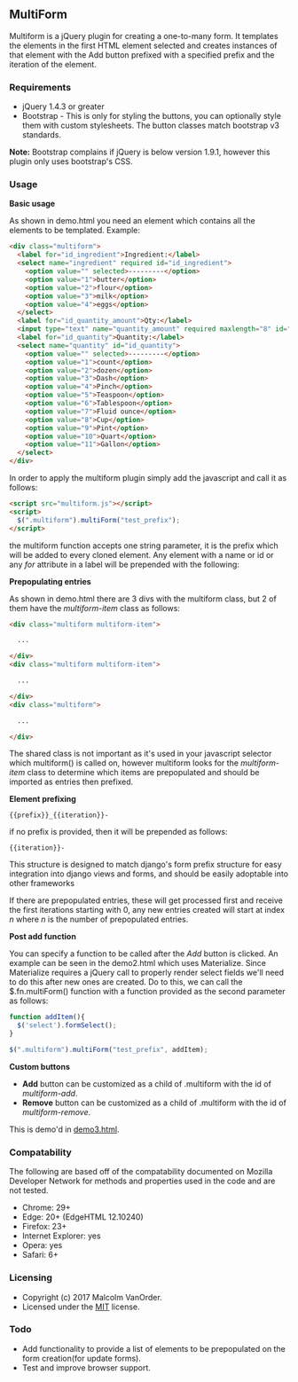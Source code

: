 ## MultiForm

Multiform is a jQuery plugin for creating a one-to-many form.  It templates the elements in the first HTML element selected and creates instances of that element with the Add button prefixed with a specified prefix and the iteration of the element.

### Requirements

* jQuery 1.4.3 or greater
* Bootstrap - This is only for styling the buttons, you can optionally style them with custom stylesheets.  The button classes match bootstrap v3 standards.

**Note:** Bootstrap complains if jQuery is below version 1.9.1, however this plugin only uses bootstrap's CSS.

### Usage

**Basic usage**

As shown in demo.html you need an element which contains all the elements to be templated.  Example:

```html
<div class="multiform">
  <label for="id_ingredient">Ingredient:</label>
  <select name="ingredient" required id="id_ingredient">
    <option value="" selected>---------</option>
    <option value="1">butter</option>
    <option value="2">flour</option>
    <option value="3">milk</option>
    <option value="4">eggs</option>
  </select>
  <label for="id_quantity_amount">Qty:</label>
  <input type="text" name="quantity_amount" required maxlength="8" id="id_quantity_amount" />
  <label for="id_quantity">Quantity:</label>
  <select name="quantity" id="id_quantity">
    <option value="" selected>---------</option>
    <option value="1">count</option>
    <option value="2">dozen</option>
    <option value="3">Dash</option>
    <option value="4">Pinch</option>
    <option value="5">Teaspoon</option>
    <option value="6">Tablespoon</option>
    <option value="7">Fluid ounce</option>
    <option value="8">Cup</option>
    <option value="9">Pint</option>
    <option value="10">Quart</option>
    <option value="11">Gallon</option>
  </select>
</div>
```

In order to apply the multiform plugin simply add the javascript and call it as follows:

```html
<script src="multiform.js"></script>
<script>
  $(".multiform").multiForm("test_prefix");
</script>
```
the multiform function accepts one string parameter, it is the prefix which will be added to every cloned element.  Any element with a name or id or any *for* attribute in a label will be prepended with the following:

**Prepopulating entries**

As shown in demo.html there are 3 divs with the multiform class, but 2 of them have the *multiform-item* class as follows:

```html
<div class="multiform multiform-item">

  ...

</div>
<div class="multiform multiform-item">

  ...

</div>
<div class="multiform">

  ...

</div>
```
The shared class is not important as it's used in your javascript selector which multiform() is called on, however multiform looks for the *multiform-item* class to determine which items are prepopulated and should be imported as entries then prefixed.

**Element prefixing**

```{{prefix}}_{{iteration}}-```

if no prefix is provided, then it will be prepended as follows:

```{{iteration}}-```

This structure is designed to match django's form prefix structure for easy integration into django views and forms, and should be easily adoptable into other frameworks

If there are prepopulated entries, these will get processed first and receive the first iterations starting with 0, any new entries created will start at index *n* where *n* is the number of prepopulated entries.

**Post add function**

You can specify a function to be called after the *Add* button is clicked.  An example can be seen in the demo2.html which uses Materialize.  Since Materialize requires a jQuery call to properly render select fields we'll need to do this after new ones are created.  Do to this, we can call the $.fn.multiForm() function with a function provided as the second parameter as follows:

```javascript
function addItem(){
  $('select').formSelect();
}

$(".multiform").multiForm("test_prefix", addItem);
```

**Custom buttons**

* **Add** button can be customized as a child of .multiform with the id of *multiform-add*.
* **Remove** button can be customized as a child of .multiform with the id of *multiform-remove*.

This is demo'd in [demo3.html](demo3.html).

### Compatability

The following are based off of the compatability documented on Mozilla Developer Network for methods and properties used in the code and are not tested.

* Chrome: 29+
* Edge: 20+ (EdgeHTML 12.10240)
* Firefox: 23+
* Internet Explorer: yes
* Opera: yes
* Safari: 6+

### Licensing

* Copyright (c) 2017 Malcolm VanOrder.
* Licensed under the [MIT](https://opensource.org/licenses/mit-license.php) license.

### Todo

* Add functionality to provide a list of elements to be prepopulated on the form creation(for update forms).
* Test and improve browser support.

